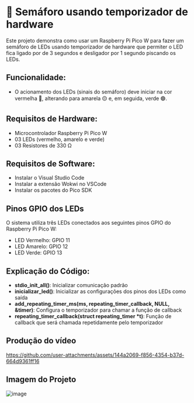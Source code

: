 # 🚦 Semáforo usando temporizador de hardware
Este projeto demonstra como usar um Raspberry Pi Pico W para fazer um semáforo de LEDs usando
temporizador de hardware que permiter o LED fica ligado por de 3 segundos e desligador por 1 segundo piscando os LEDs.
## Funcionalidade:
- O acionamento dos LEDs (sinais do semáforo) deve iniciar na cor vermelha 🔴, alterando para amarela 🟡 e, em seguida, verde 🟢.
## Requisitos de Hardware:
- Microcontrolador Raspberry Pi Pico W
- 03 LEDs (vermelho, amarelo e verde)
- 03 Resistores de 330 Ω
## Requisitos de Software:
- Instalar o Visual Studio Code
- Instalar a extensão Wokwi no VSCode
- Instalar os pacotes do Pico SDK
## Pinos GPIO dos LEDs
O sistema utiliza três LEDs conectados aos seguintes pinos GPIO do Raspberry Pi Pico W:
- LED Vermelho: GPIO 11
- LED Amarelo: GPIO 12
- LED Verde: GPIO 13
## Explicação do Código:
- **stdio_init_all()**: Inicializar comunicação padrão
- **inicializar_led()**: Inicializar as configurações dos pinos dos LEDs como saída
- **add_repeating_timer_ms(ms, repeating_timer_callback, NULL, &timer)**: Configura o temporizador para chamar a função de callback
- **repeating_timer_callback(struct repeating_timer *t)**: Função de callback que será chamada repetidamente pelo temporizador
## Produção do vídeo
https://github.com/user-attachments/assets/144a2069-f856-4354-b37d-664d9361ff16
## Imagem do Projeto
![image](https://github.com/user-attachments/assets/66adc950-a6c9-4b6b-a5cd-0b45652ee1d9)


